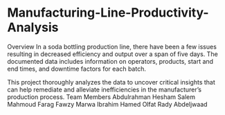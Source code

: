 # Manufacturing-Line-Productivity-Analysis
 Overview
In a soda bottling production line, there have been a few issues resulting in decreased efficiency and output over a span of five days. The documented data includes information on operators, products, start and end times, and downtime factors for each batch.

This project thoroughly analyzes the data to uncover critical insights that can help remediate and alleviate inefficiencies in the manufacturer’s production process.
Team Members 
Abdulrahman Hesham Salem
Mahmoud Farag Fawzy
Marwa Ibrahim Hamed
Olfat Rady Abdeljwaad

